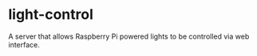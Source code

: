 # light-control
A server that allows Raspberry Pi powered lights to be controlled via web interface.
